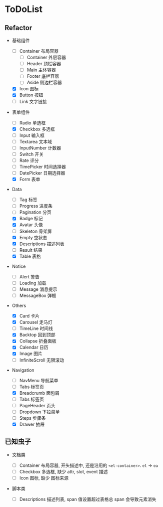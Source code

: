# ToDoList

## Refactor

- 基础组件

  - [ ] Container 布局容器
    - [ ] Container 外层容器
    - [ ] Header 顶栏容器
    - [ ] Main 主体容器
    - [ ] Footer 底栏容器
    - [ ] Aside 侧边栏容器
  - [x] Icon 图标
  - [x] Button 按钮
  - [ ] Link 文字链接

- 表单组件

  - [ ] Radio 单选框
  - [x] Checkbox 多选框
  - [ ] Input 输入框
  - [ ] Textarea 文本域
  - [ ] InputNumber 计数器
  - [ ] Switch 开关
  - [ ] Rate 评分
  - [ ] TimePicker 时间选择器
  - [ ] DatePicker 日期选择器
  - [x] Form 表单

- Data

  - [ ] Tag 标签
  - [ ] Progress 进度条
  - [ ] Pagination 分页
  - [x] Badge 标记
  - [x] Avatar 头像
  - [ ] Skeleton 骨架屏
  - [x] Empty 空状态
  - [x] Descriptions 描述列表
  - [ ] Result 结果
  - [x] Table 表格

- Notice

  - [ ] Alert 警告
  - [ ] Loading 加载
  - [ ] Message 消息提示
  - [ ] MessageBox 弹框

- Others

  - [x] Card 卡片
  - [x] Carousel 走马灯
  - [ ] TimeLine 时间线
  - [x] Backtop 回到顶部
  - [x] Collapse 折叠面板
  - [x] Calendar 日历
  - [x] Image 图片
  - [ ] InfiniteScroll 无限滚动

- Navigation

  - [ ] NavMenu 导航菜单
  - [ ] Tabs 标签页
  - [x] Breadcrumb 面包屑
  - [ ] Tabs 标签页
  - [ ] PageHeader 页头
  - [ ] Dropdown 下拉菜单
  - [ ] Steps 步骤条
  - [x] Drawer 抽屉

## 已知虫子

- 文档类

  - [ ] Container 布局容器, 开头描述中, 还是沿用的 `<el-container>`. `el` -> `ea`
  - [ ] Checkbox 多选框, 缺少 attr, slot, event 描述
  - [ ] Icon 图标, 缺少 图标来源

- 脚本类

  - [ ] Descriptions 描述列表, span 值设置超过表格总 span 会导致元素消失
